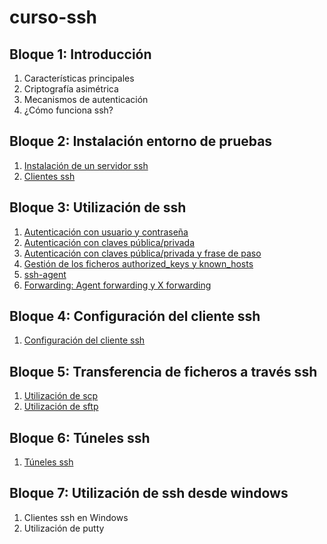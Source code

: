 # curso-ssh

## Bloque 1: Introducción

1. Características principales
1. Criptografía asimétrica
1. Mecanismos de autenticación
1. ¿Cómo funciona ssh?

## Bloque 2: Instalación entorno de pruebas

1. [Instalación de un servidor ssh](b2/sshd)
1. [Clientes ssh](b2/ssh)

## Bloque 3: Utilización de ssh

1. [Autenticación con usuario y contraseña](b3/user-pass)
1. [Autenticación con claves pública/privada](b3/pubkey)
1. [Autenticación con claves pública/privada y frase de paso](b3/pubkey-passphrase)
1. [Gestión de los ficheros authorized\_keys y known\_hosts](b3/gest-fich)
1. [ssh-agent](b3/ssh-agent)
1. [Forwarding: Agent forwarding y X forwarding](b3/forwarding)

## Bloque 4: Configuración del cliente ssh

1. [Configuración del cliente ssh](b4/configuracion_ssh)

## Bloque 5: Transferencia de ficheros a través ssh

1. [Utilización de scp](b5/scp)
1. [Utilización de sftp](b5/sftp)

## Bloque 6: Túneles ssh

1. [Túneles ssh](b6/tuneles)

## Bloque 7: Utilización de ssh desde windows

1. Clientes ssh en Windows
1. Utilización de putty
